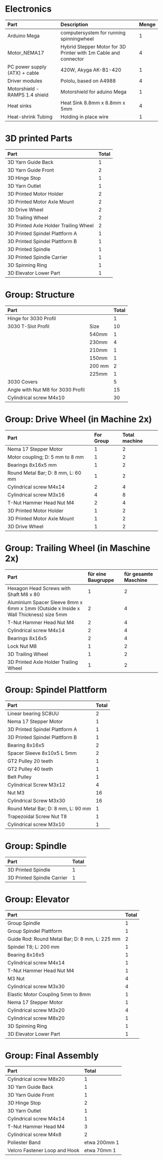 # Electronics
|Part|Description	|Menge|
|:---|:---|:---|
|Arduino Mega	|computersystem for running spinningwheel	|1|
|Motor_NEMA17	|Hybrid Stepper Motor for 3D Printer with 1m Cable and connector |4|
|PC power supply (ATX) + cable	|420W, Akyga AK-B1-420	|1|
|Driver modules	|Pololu, based on A4988	|4|
|Motorshield - RAMPS 1.4 shield	|Motorshield for aduino Mega	|1|
|Heat sinks	|Heat Sink 8.8mm x 8.8mm x 5mm	|4|
|Heat-shrink Tubing	|Holding in place wire	|1|


# 3D printed Parts		
|Part|		Total|
|:---|:---|
|3D Yarn Guide Back|		1|
|3D Yarn Guide Front|		2|
|3D Hinge Stop|		1|
|3D Yarn Outlet|		1||
|3D Printed Motor Holder|		2|
|3D Printed Motor Axle Mount|		2|
|3D Drive Wheel |		2|
|3D Trailing Wheel|		2|
|3D Printed Axle Holder Trailing Wheel|		2|
|3D Printed Spindel Plattform A|		1|
|3D Printed Spindel Plattform B|		1|
|3D Printed Spindle|		1|
|3D Printed Spindle Carrier|		1|
|3D Spinning Ring|		1|
|3D Elevator Lower Part|		1|


# Group: Structure

|Part||		Total|
|:---|:---|:---|
|Hinge for 3030 Profil|	|	1|
|3030 T-Slot Profil|	Size| 	10|
||	540mm	|1|
||	230mm	|4|
||	210mm	|1|
||	150mm	|1|
||	200 mm	|2|
||	225mm 	|1|
|3030 Covers||		5|
|Angle with Nut M8 for 3030 Profil||		15|
|Cylindrical screw M4x10|	|	30|

# Group: Drive Wheel (in Machine 2x)

|Part|	For Group	|Total machine|
|:---|:---|:---|
|Nema 17 Stepper Motor|	1|	2|
|Motor coupling; D: 5 mm to 8 mm|	1|	2|
|Bearings 8x16x5 mm|	1|	2|
|Round Metal Bar; D: 8 mm, L: 60 mm|	1|	2|
|Cylindrical screw  M4x14|	2|	4|
|Cylindrical screw  M3x16|	4|	8|
|T-Nut Hammer Head Nut M4|	2|	4|
|3D Printed Motor Holder|	1|	2|
|3D Printed Motor Axle Mount|	1|	2|
|3D Drive Wheel |	1|	2|

# Group: Trailing Wheel (in Maschine 2x)		
|Part|	für eine Baugruppe|	für gesamte Maschine|
|:---|:---|:---|
|Hexagon Head Screws with Shaft M8 x 80|	1|	2|
|Aluminium Spacer Sleeve 8mm x 6mm x 1mm (Outside x Inside x Wall Thickness) size 5mm|	2|	4|
|T-Nut Hammer Head Nut M4|	2|	4|
|Cylindrical screw  M4x14|	2|	4|
|Bearings 8x16x5|	2|	4|
|Lock Nut M8|	1|	2|
|3D Trailing Wheel|	1|	2|
|3D Printed Axle Holder Trailing Wheel|	1|	2|

# Group: Spindel Plattform

|Part| Total|
|:---|:---|
|Linear bearing SC8UU|		2|
|Nema 17 Stepper Motor|		1|
|3D Printed Spindel Plattform A|		1|
|3D Printed Spindel Plattform B|		1|
|Bearing 8x16x5|		2|
|Spacer Sleeve 8x10x5 L 5mm|		2|
|GT2 Pulley 20 teeth|		1|
|GT2 Pulley 40 teeth|		1|
|Belt Pulley |		1|
|Cylindrical Screw M3x12|		4|
|Nut M3|		16|
|Cylindrical Screw M3x30|		16|
|Round Metal Bar; D: 8 mm, L: 90 mm|		1|
|Trapezoidal Screw Nut T8|		1|
|Cylindrical screw M3x10|		1|

# Group: Spindle		
		
|Part| Total|
|:---|:---|
|3D Printed Spindle|		1|
|3D Printed Spindle Carrier|		1|

# Group: Elevator		
		
|Part| Total|
|:---|:---|
|Group Spindle|		1|
|Group Spindel Plattform  |		1|
|Guide Rod: Round Metal Bar; D: 8 mm, L: 225 mm|		2|
|Spindel T8; L: 200 mm|		1|
|Bearing 8x16x5|		1|
|Cylindrical screw M4x14|		1|
|T-Nut Hammer Head Nut M4|		1|
|M3 Nut |		4|
|Cylindrical screw M3x30|		4|
|Elastic Motor Coupling 5mm to 8mm|		1|
|Nema 17 Stepper Motor|		1|
|Cylindrical screw M3x20|		4|
|Cylindrical screw M8x20|		1|
|3D Spinning Ring|		1|
|3D Elevator Lower Part|		1|

# Group: Final Assembly		
		
|Part| Total|
|:---|:---|
|Cylindrical screw  M8x20|		1|
|3D Yarn Guide Back|		1|
|3D Yarn Guide Front|		1|
|3D Hinge Stop|		2|
|3D Yarn Outlet|		1|
|Cylindrical screw M4x14|		1|
|T-Nut Hammer Head M4|		3|
|Cylindrical screw M4x8|		2|
|Poliester Band|	etwa 200mm	1|
|Velcro Fastener Loop and Hook|	etwa 70mm	1|
